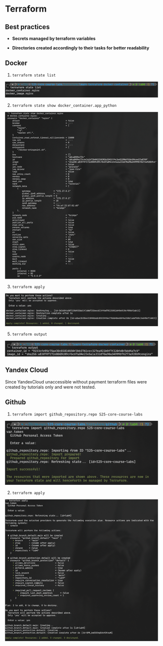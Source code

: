 # Terraform

## Best practices

- **Secrets managed by terraform variables**

- **Directories created accordingly to their tasks for better readability**

## Docker

1. `terraform state list`

![](image.png)

2. `terraform state show docker_container.app_python`

![](image-2.png)


3. `terraform apply`

![](image-3.png)

5. `terraform output`

![](image-7.png)

## Yandex Cloud

Since YandexCloud unaccessible without payment terraform files were created by tutorials only and were not tested.

## Github

1. `terraform import github_repository.repo S25-core-course-labs`

![alt text](image-9.png)

2. `terraform apply`

![alt text](image-8.png)